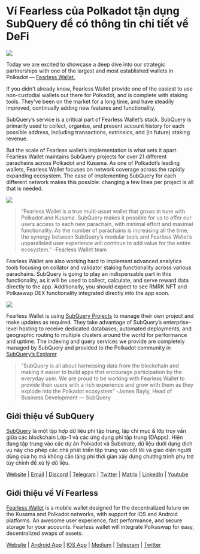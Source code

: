 # Ví Fearless của Polkadot tận dụng SubQuery để có thông tin chi tiết về DeFi

![](https://miro.medium.com/max/1400/1*HcPJ-5hy6WZrLhkuL6P2BA.png)

Today we are excited to showcase a deep dive into our strategic partnerships with one of the largest and most established wallets in Polkadot — [Fearless Wallet.](https://fearlesswallet.io/)

If you didn’t already know, Fearless Wallet provide one of the easiest to use non-custodial wallets out there for Polkadot, and is complete with staking tools. They’ve been on the market for a long time, and have steadily improved, continually adding new features and functionality.

SubQuery’s service is a critical part of Fearless Wallet’s stack. SubQuery is primarily used to collect, organise, and present account history for each possible address, including transactions, extrinsics, and (in future) staking revenue.

But the scale of Fearless wallet’s implementation is what sets it apart. Fearless Wallet maintains SubQuery projects for over 21 different parachains across Polkadot and Kusama. As one of Polkadot’s leading wallets, Fearless Wallet focuses on network coverage across the rapidly expanding ecosystem. The ease of implementing SubQuery for each different network makes this possible: changing a few lines per project is all that is needed.

![](https://miro.medium.com/max/1400/1*5D3J7-_HC2tAP05oOlV5yw.png)

> “Fearless Wallet is a true multi-asset wallet that grows in tune with Polkadot and Kusama. SubQuery makes it possible for us to offer our users access to each new parachain, with minimal effort and maximal functionality. As the number of parachains is increasing all the time, the synergy between SubQuery’s modular tools and Fearless Wallet’s unparalleled user experience will continue to add value for the entire ecosystem.” -Fearless Wallet team

Fearless Wallet are also working hard to implement advanced analytics tools focusing on collator and validator staking functionality across various parachains. SubQuery is going to play an indispensable part in this functionality, as it will be used to collect, calculate, and serve reward data directly to the app. Additionally, you should expect to see RMRK NFT and Polkaswap DEX functionality integrated directly into the app soon.

![](https://miro.medium.com/max/1400/1*3X7m4-m0NJ3xQ44UKZB7tw.png)

Fearless Wallet is using [SubQuery Projects](https://project.subquery.network/) to manage their own project and make updates as required. They take advantage of SubQuery’s enterprise-level hosting to receive dedicated databases, automated deployments, and geographic routing to multiple clusters around the world for performance and uptime. The indexing and query services we provide are completely managed by SubQuery and provided to the Polkadot community in [SubQuery’s Explorer](https://explorer.subquery.network/).

> “SubQuery is all about harnessing data from the blockchain and making it easier to build apps that encourage participation by the everyday user. We are proud to be working with Fearless Wallet to provide their users with a rich experience and grow with them as they explode into the Polkadot ecosystem” -James Bayly, Head of Business Development — SubQuery

## Giới thiệu về SubQuery

[SubQuery](https://subquery.network/) là một tập hợp dữ liệu phi tập trung, lập chỉ mục & lớp truy vấn giữa các blockchain Lớp-1 và các ứng dụng phi tập trung (DApps). Hiện đang tập trung vào các dự án Polkadot và Substrate, dữ liệu dưới dạng dịch vụ này cho phép các nhà phát triển tập trung vào cốt lõi và giao diện người dùng của họ mà không cần lãng phí thời gian xây dựng chương trình phụ trợ tùy chỉnh để xử lý dữ liệu.

[Website](https://subquery.network/) | [Email](hello@subquery.network) | [Discord](https://discord.com/invite/78zg8aBSMG) | [Telegram](https://t.me/subquerynetwork) | [Twitter](https://twitter.com/subquerynetwork) | [Matrix](https://matrix.to/#/#subquery:matrix.org) | [LinkedIn](https://www.linkedin.com/company/subquery) | [Youtube](https://www.youtube.com/channel/UCi1a6NUUjegcLHDFLr7CqLw)

## Giới thiệu về Ví Fearless

[Fearless Wallet](https://fearlesswallet.io/) is a mobile wallet designed for the decentralized future on the Kusama and Polkadot networks, with support for iOS and Android platforms. An awesome user experience, fast performance, and secure storage for your accounts. Fearless wallet will integrate Polkaswap for easy, decentralized swaps of assets.

[Website](https://fearlesswallet.io/) | [Android App](https://play.google.com/store/apps/details?id=jp.co.soramitsu.fearless) | [IOS App](https://apps.apple.com/us/app/fearless-wallet/id1537251089) | [Medium](https://medium.com/fearlesswallet/) | [Telegram](https://t.me/fearlesswallet) | [Twitter](https://twitter.com/FearlessWallet)
